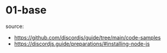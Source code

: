 # 01-base

source:
  - https://github.com/discordjs/guide/tree/main/code-samples
  - https://discordjs.guide/preparations/#installing-node-js